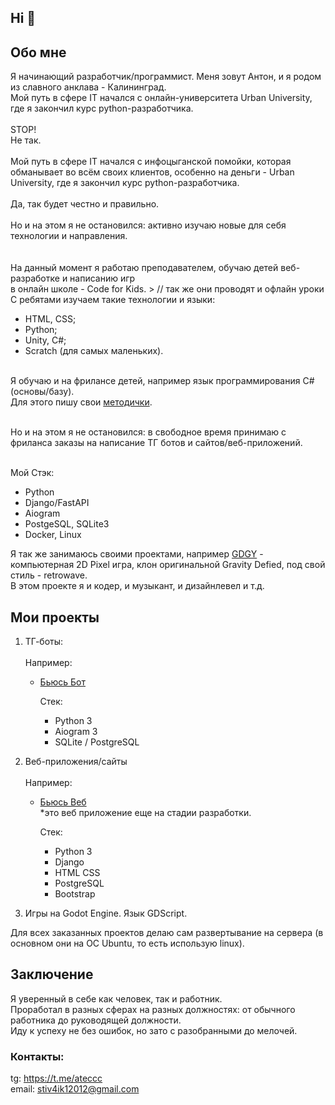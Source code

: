 ## Hi 👋

## Обо мне

Я начинающий разработчик/программист. Меня зовут Антон, и я родом из славного анклава - Калининград. <br>
Мой путь в сфере IT начался с онлайн-университета Urban University, где я закончил курс python-разработчика. <br><br>
STOP!<br>
Не так.<br><br>
Мой путь в сфере IT начался с инфоцыганской помойки, которая обманывает во всём своих клиентов, особенно на деньги - Urban University, где я закончил курс python-разработчика. <br><br>
Да, так будет честно и правильно.<br><br>
Но и на этом я не остановился: активно изучаю новые для себя технологии и направления.<br>
<br>
<br>
На данный момент я работаю преподавателем, обучаю детей веб-разработке и написанию игр<br> в онлайн школе - Code for Kids.  > // так же они проводят и офлайн уроки  <br>
С ребятами изучаем такие технологии и языки:<br>
   - HTML, CSS;
   - Python;
   - Unity, C#;
   - Scratch (для самых маленьких).<br><br>

Я обучаю и на фрилансе детей, например язык программирования C# (основы/базу).<br>
Для этого пишу свои <a href="https://github.com/gostok/C_sharp_Tutorial">методички</a>.<br><br>

Но и на этом я не остановился: в свободное время принимаю с фриланса заказы на написание ТГ ботов и сайтов/веб-приложений.<br><br>


Мой Стэк:
- Python
- Django/FastAPI
- Aiogram
- PostgeSQL, SQLite3
- Docker, Linux

Я так же занимаюсь своими проектами, например <a href="https://github.com/gostok/GDGY-1.0-">GDGY</a> - компьютерная 2D Pixel игра, клон оригинальной Gravity Defied, под свой стиль - retrowave.<br>
В этом проекте я и кодер, и музыкант, и дизайнлевел и т.д. 

## Мои проекты

1) ТГ-боты:
   <br>
   <br>
   Например:
   - <a href='https://t.me/bjus_bot'>Бьюсь Бот</a>
   
     Стек:
     - Python 3
     - Aiogram 3
     - SQLite / PostgreSQL
       
2) Веб-приложения/сайты
   <br>
   <br>
   Например:
   - <a href='https://github.com/gostok/bt_web'>Бьюсь Веб</a> <br>
     *это веб приложение еще на стадии разработки.
     
     Стек:
     - Python 3
     - Django
     - HTML CSS
     - PostgreSQL
     - Bootstrap
       
3) Игры на Godot Engine. Язык GDScript.

Для всех заказанных проектов делаю сам развертывание на сервера (в основном они на ОС Ubuntu, то есть использую linux).

## Заключение

Я уверенный в себе как человек, так и работник. <br>
Проработал в разных сферах на разных должностях: от обычного работника до руководящей должности. <br>
Иду к успеху не без ошибок, но зато с разобранными до мелочей.


### Контакты:

tg: https://t.me/ateccc <br>
email: stiv4ik12012@gmail.com
